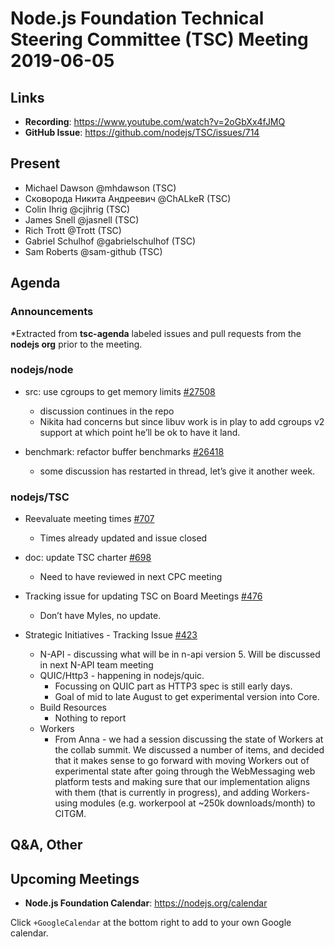 # Node.js Foundation Technical Steering Committee (TSC) Meeting 2019-06-05

## Links

* **Recording**:  https://www.youtube.com/watch?v=2oGbXx4fJMQ
* **GitHub Issue**: https://github.com/nodejs/TSC/issues/714

## Present

* Michael Dawson @mhdawson (TSC)
* Сковорода Никита Андреевич @ChALkeR (TSC)
* Colin Ihrig @cjihrig (TSC)
* James Snell @jasnell (TSC)
* Rich Trott @Trott (TSC)
* Gabriel Schulhof @gabrielschulhof (TSC)
* Sam Roberts @sam-github (TSC)

## Agenda

### Announcements
 
*Extracted from **tsc-agenda** labeled issues and pull requests from the **nodejs org** prior to the meeting.

### nodejs/node

* src: use cgroups to get memory limits [#27508](https://github.com/nodejs/node/pull/27508)
  * discussion continues in the repo
  * Nikita had concerns but since libuv work is in play to add cgroups v2 support at which
    point he’ll be ok to have it land.

* benchmark: refactor buffer benchmarks [#26418](https://github.com/nodejs/node/pull/26418)
  * some discussion has restarted in thread, let’s give it another week.

### nodejs/TSC

* Reevaluate meeting times [#707](https://github.com/nodejs/TSC/issues/707)
  * Times already updated and issue closed

* doc: update TSC charter [#698](https://github.com/nodejs/TSC/pull/698)
  * Need to have reviewed in next CPC meeting

* Tracking issue for updating TSC on Board Meetings [#476](https://github.com/nodejs/TSC/issues/476)
  * Don’t have Myles, no update.

* Strategic Initiatives - Tracking Issue [#423](https://github.com/nodejs/TSC/issues/423)
  * N-API - discussing what will be in n-api version 5. Will be discussed in next N-API team
    meeting
  * QUIC/Http3 - happening in nodejs/quic. 
    * Focussing on QUIC part as HTTP3 spec is still early days.
    * Goal of mid to late August to get experimental version into Core.
  * Build Resources
    * Nothing to report
  * Workers
    * From Anna - we had a session discussing the state of Workers at the collab summit. 
      We discussed a number of items, and decided that it makes sense to go
      forward with moving Workers out of experimental state after going through
      the WebMessaging web platform tests and making sure that our implementation
      aligns with them (that is currently in progress), and adding Workers-using
      modules (e.g. workerpool at ~250k downloads/month) to CITGM.

## Q&A, Other

## Upcoming Meetings

* **Node.js Foundation Calendar**: https://nodejs.org/calendar

Click `+GoogleCalendar` at the bottom right to add to your own Google calendar.

